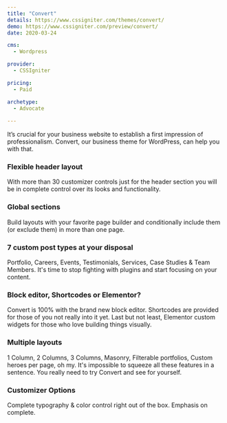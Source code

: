 ```yaml
---
title: "Convert"
details: https://www.cssigniter.com/themes/convert/
demo: https://www.cssigniter.com/preview/convert/
date: 2020-03-24

cms: 
  - Wordpress

provider: 
  - CSSIgniter

pricing:
  - Paid

archetype:
  - Advocate
  
---
```


It’s crucial for your business website to establish a first impression of professionalism. Convert, our business theme for WordPress, can help you with that.

### Flexible header layout
With more than 30 customizer controls just for the header section you will be in complete control over its looks and functionality.

### Global sections
Build layouts with your favorite page builder and conditionally include them (or exclude them) in more than one page.

### 7 custom post types at your disposal
Portfolio, Careers, Events, Testimonials, Services, Case Studies & Team Members. It's time to stop fighting with plugins and start focusing on your content.

### Block editor, Shortcodes or Elementor?
Convert is 100% with the brand new block editor. Shortcodes are provided for those of you not really into it yet. Last but not least, Elementor custom widgets for those who love building things visually.

### Multiple layouts
1 Column, 2 Columns, 3 Columns, Masonry, Filterable portfolios, Custom heroes per page, oh my. It's impossible to squeeze all these features in a sentence. You really need to try Convert and see for yourself.

### Customizer Options
Complete typography & color control right out of the box. Emphasis on complete.

